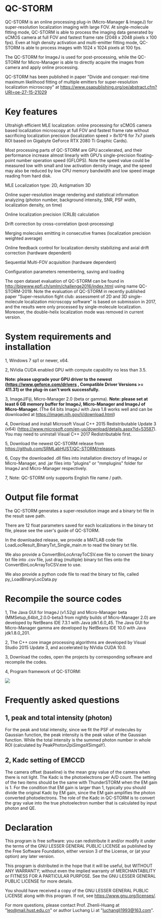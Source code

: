 # QC-STORM
QC-STORM is an online processing plug-in (Micro-Manager & ImageJ) for super-resolution localization imaging with large FOV. At single-molecule fitting mode, QC-STORM is able to process the imaging data generated by sCMOS camera at full FOV and fastest frame rate (2048 x 2048 pixels x 100 fps). Even at high density activation and multi-emitter fitting mode, QC-STORM is able to process images with 1024 x 1024 pixels at 100 fps.

The QC-STORM for ImageJ is used for post-processing, while the QC-STORM for Micro-Manager is able to directly acquire the images from camera and apply online processing.

QC-STORM has been published in paper "Divide and conquer: real-time maximum likelihood fitting of multiple emitters for super-resolution localization microscopy" at https://www.osapublishing.org/oe/abstract.cfm?URI=oe-27-15-21029


# Key features

Ultrahigh efficient MLE localization: online processing for sCMOS camera based localization microscopy at full FOV and fastest frame rate without sacrificing localization precision (localization speed > 8x10^6 for 7x7 pixels ROI based on Gigabyte GeForce RTX 2080 Ti Graphic Cards). 

Most processing parts of QC-STORM are GPU accelerated, and their performance increase almost linearly with GPU’s single-precision floating-point number operation speed (GFLOPS). Note the speed value could be measured low with small and low activation density image, and the speed may also be reduced by low CPU memory bandwidth and low speed image reading from hard disk.

MLE Localization type: 2D, Astigmatism 3D

Online super-resolution image rendering and statistical information analyzing (photon number, background intensity, SNR, PSF width, localization density, on time)

Online localization precision (CRLB) calculation

Drift correction by cross-correlation (post-processing)

Merging molecules emitting in consecutive frames (localization precision weighted average)

Online feedback control for localization density stabilizing and axial drift correction (hardware dependent)

Sequential Multi-FOV acquisition (hardware dependent)

Configuration parameters remembering, saving and loading

The open dataset evaluation of QC-STORM can be found in http://bigwww.epfl.ch/smlm/challenge2016/index.html using name QC-STORM-2019. Note the evaluation of QC-STORM in recently published paper "Super-resolution fight club: assessment of 2D and 3D single-molecule localization microscopy software" is based on submission in 2017, and the results were only processed by single-molecule localization. Moreover, the double-helix localization mode was removed in current version.


# System requirements and installation
1, Windows 7 sp1 or newer, x64.

2, NVidia CUDA enabled GPU with compute capability no less than 3.5.

**Note: please upgrade your GPU driver to the newest (https://www.geforce.com/drivers , Compatible Driver Versions >= 411.31) or the plug-in can't work successfully.**

3, ImageJ/Fiji, Micro-Manager 2.0 (beta or gamma). 
**Note: please set at least 6 GB memory buffer for ImageJ, Micro-Manager and ImageJ of Micro-Manager.**
(The 64 bits ImageJ with Java 1.8 works well and can be downloaded at https://imagej.nih.gov/ij/download.html)

4, Download and install Microsoft Visual C++ 2015 Redistributable Update 3 (x64) (https://www.microsoft.com/en-us/download/details.aspx?id=53587). You may need to uninstall Visual C++ 2017 Redistributable first.

5, Download the newest QC-STORM release from https://github.com/SRMLabHUST/QC-STORM/releases.

6, Copy the downloaded .dll files into installation directory of ImageJ or Micro-Manager, and .jar files into "plugins" or "mmplugins" folder for ImageJ and Micro-Manager respectively.

7, Note: QC-STORM only supports English file name / path.

# Output file format
The QC-STORM generates a super-resolution image and a binary txt file in the result save path. 

There are 12 float parameters saved for each localizations in the binary txt file, please see the user's guide of QC-STORM. 

In the downloaded release, we provide a MATLAB code file LoadLocResult_BinaryTxt_Single_main.m to read the binary txt file. 

We also provide a ConvertBinLocArrayToCSV.exe file to convert the binary txt file into .csv file, just drag (multiple) binary txt files onto the ConvertBinLocArrayToCSV.exe to use.

We also provide a python code file to read the binary txt file, called  py_LoadBinaryLocData.py


# Recompile the source codes
1, The Java GUI for ImageJ (v1.52g) and Micro-Manager beta (MMSetup_64bit_2.0.0-beta3 from nightly builds of Micro-Manager 2.0) are developed by NetBeans IDE 7.3.1 with Java jdk1.6.0_45. The Java GUI for Micro-Manager gamma are developed by NetBeans IDE 10.0 with Java jdk1.8.0_201.

2, The C++ core image processing algorithms are developed by Visual Studio 2015 Update 3, and accelerated by NVidia CUDA 10.0.

3, Download the codes, open the projects by corresponding software and recompile the codes.

4, Program framework of QC-STORM:

![](https://github.com/SRMLabHUST/QC-STORM/blob/master/QC-STORM%20program%20framework.png)

# Frequently asked questions
## 1, peak and total intensity (photon)
For the peak and total intensity, since we fit the PSF of molecules by Gaussian function, the peak intensity is the peak value of the Gaussian function. While the total intensity is the summed photon number in whole ROI (calculated by PeakPhoton*2*pi*SimgaX*SimgaY).

## 2, Kadc setting of EMCCD
The camera offset (baseline) is the mean gray value of the camera when there is not light. The Kadc is the photoelectrons per A/D count. The setting of the two items should be the same with ThunderSTORM when the EM gain is 1. For the condition that EM gain is larger than 1, typically you should divide the original Kadc by EM gain, since the EM gain amplifies the photon converted photoelectrons. The role of the Kadc in QC-STORM is to convert the gray value into the true photoelectron number that is calculated by input photon and QE.


# Declaration
This program is free software: you can redistribute it and/or modify it under the terms of the GNU LESSER GENERAL PUBLIC LICENSE as published by the Free Software Foundation, either version 3 of the License, or (at your option) any later version.

This program is distributed in the hope that it will be useful, but WITHOUT ANY WARRANTY; without even the implied warranty of
MERCHANTABILITY or FITNESS FOR A PARTICULAR PURPOSE.  See the GNU LESSER GENERAL PUBLIC LICENSE for more details.

You should have received a copy of the GNU LESSER GENERAL PUBLIC LICENSE along with this program.  If not, see <https://www.gnu.org/licenses/>.

For more questions, please contact Prof. Zhenli-Huang at "leo@mail.hust.edu.cn" or author Luchang Li at "luchangli1993@163.com".
